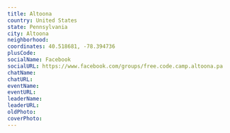 ```yaml
---
title: Altoona
country: United States
state: Pennsylvania
city: Altoona
neighborhood: 
coordinates: 40.518681, -78.394736
plusCode:
socialName: Facebook
socialURL: https://www.facebook.com/groups/free.code.camp.altoona.pa
chatName:
chatURL:
eventName:
eventURL:
leaderName:
leaderURL:
oldPhoto: 
coverPhoto:
---
```


